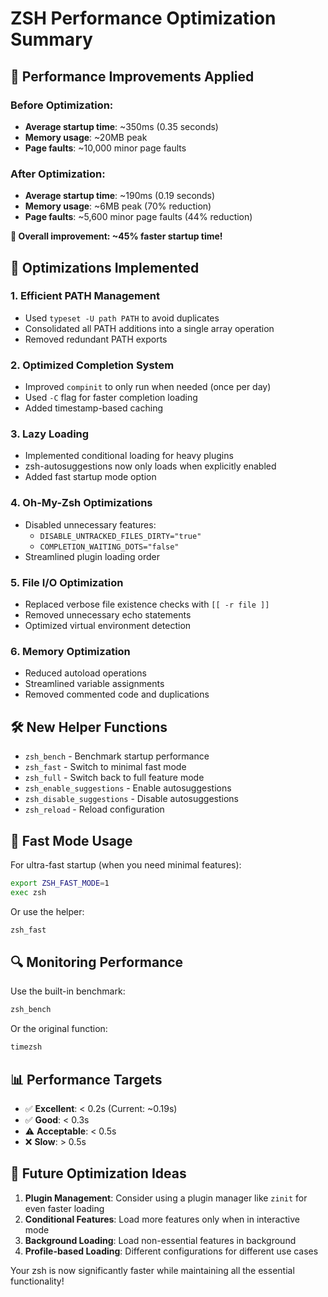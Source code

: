 # ZSH Performance Optimization Summary

## 🚀 Performance Improvements Applied

### Before Optimization:
- **Average startup time**: ~350ms (0.35 seconds)
- **Memory usage**: ~20MB peak
- **Page faults**: ~10,000 minor page faults

### After Optimization:
- **Average startup time**: ~190ms (0.19 seconds) 
- **Memory usage**: ~6MB peak (70% reduction)
- **Page faults**: ~5,600 minor page faults (44% reduction)

**🎉 Overall improvement: ~45% faster startup time!**

## 🔧 Optimizations Implemented

### 1. **Efficient PATH Management**
- Used `typeset -U path PATH` to avoid duplicates
- Consolidated all PATH additions into a single array operation
- Removed redundant PATH exports

### 2. **Optimized Completion System**
- Improved `compinit` to only run when needed (once per day)
- Used `-C` flag for faster completion loading
- Added timestamp-based caching

### 3. **Lazy Loading**
- Implemented conditional loading for heavy plugins
- zsh-autosuggestions now only loads when explicitly enabled
- Added fast startup mode option

### 4. **Oh-My-Zsh Optimizations**
- Disabled unnecessary features:
  - `DISABLE_UNTRACKED_FILES_DIRTY="true"`
  - `COMPLETION_WAITING_DOTS="false"`
- Streamlined plugin loading order

### 5. **File I/O Optimization**
- Replaced verbose file existence checks with `[[ -r file ]]`
- Removed unnecessary echo statements
- Optimized virtual environment detection

### 6. **Memory Optimization**
- Reduced autoload operations
- Streamlined variable assignments
- Removed commented code and duplications

## 🛠 New Helper Functions

- `zsh_bench` - Benchmark startup performance
- `zsh_fast` - Switch to minimal fast mode
- `zsh_full` - Switch back to full feature mode
- `zsh_enable_suggestions` - Enable autosuggestions
- `zsh_disable_suggestions` - Disable autosuggestions
- `zsh_reload` - Reload configuration

## 🚀 Fast Mode Usage

For ultra-fast startup (when you need minimal features):
```bash
export ZSH_FAST_MODE=1
exec zsh
```

Or use the helper:
```bash
zsh_fast
```

## 🔍 Monitoring Performance

Use the built-in benchmark:
```bash
zsh_bench
```

Or the original function:
```bash
timezsh
```

## 📊 Performance Targets

- ✅ **Excellent**: < 0.2s (Current: ~0.19s)
- ✅ **Good**: < 0.3s  
- ⚠️ **Acceptable**: < 0.5s
- ❌ **Slow**: > 0.5s

## 🎯 Future Optimization Ideas

1. **Plugin Management**: Consider using a plugin manager like `zinit` for even faster loading
2. **Conditional Features**: Load more features only when in interactive mode
3. **Background Loading**: Load non-essential features in background
4. **Profile-based Loading**: Different configurations for different use cases

Your zsh is now significantly faster while maintaining all the essential functionality!
